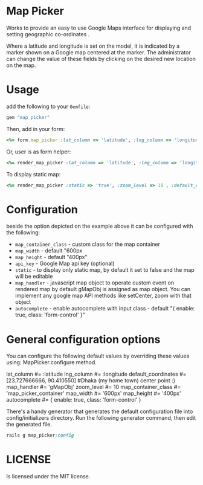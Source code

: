 Map Picker
=====================

Works to provide an easy to use Google Maps interface for displaying and setting geographic co-ordinates .

Where a latitude and longitude is set on the model, it is indicated by a marker shown on a Google map centered at the marker. The administrator can change the value of these fields by clicking on the desired new location on the map.

Usage
=====

add the following to your `Gemfile`:

```ruby
gem "map_picker"
```

Then, add in your form:

```ruby
<%= form.map_picker :lat_column => 'latitude', :lng_column => 'longitude' , :zoom_level => 10, :default_coordinates => [lat,lng], autocomplete: { enable: true, class: 'form-control' }  %>
```

Or, user is as form helper:

```ruby
<%= render_map_picker :lat_column => 'latitude', :lng_column => 'longitude' , :zoom_level => 10, :default_coordinates => [lat,lng], autocomplete: { enable: true, class: 'form-control' }  %>
```
To display static map:

```ruby
<%= render_map_picker :static => 'true', :zoom_level => 10 , :default_coordinates => [lat,lng]  %>
```

Configuration
=============

beside the option depicted on the example above it can be configured with the following:

- `map_container_class` - custom class for the map container
- `map_width` - default "600px
- `map_height` - default "400px"
- `api_key` - Google Map api key (optional)
- `static`  - to display only static map, by default it set to false and the map will be editable
- `map_handler` - javascript map object to operate custom event on rendered map by default gMapObj is assigned as map object. You can implement any google map API methods like setCenter, zoom with that object
- `autocomplete` - enable autocomplete with input class - default "{ enable: true, class: 'form-control' }"

General configuration options
=============================

You can configure the following default values by overriding these values using:
MapPicker.configure method.

  lat_column #= :latitude
  lng_column #= :longitude
  default_coordinates #= [23.727666666, 90.410550] #Dhaka (my home town) center point :)
  map_handler #= 'gMapObj'
  zoom_level #= 10
  map_container_class #= 'map_picker_container'
  map_width #= '600px'
  map_height #= '400px'
  autocomplete #= { enable: true, class: 'form-control' }

There's a handy generator that generates the default configuration file into config/initializers directory.
Run the following generator command, then edit the generated file.

```ruby
rails g map_picker:config
```

LICENSE
=======
Is licensed under the MIT license.
